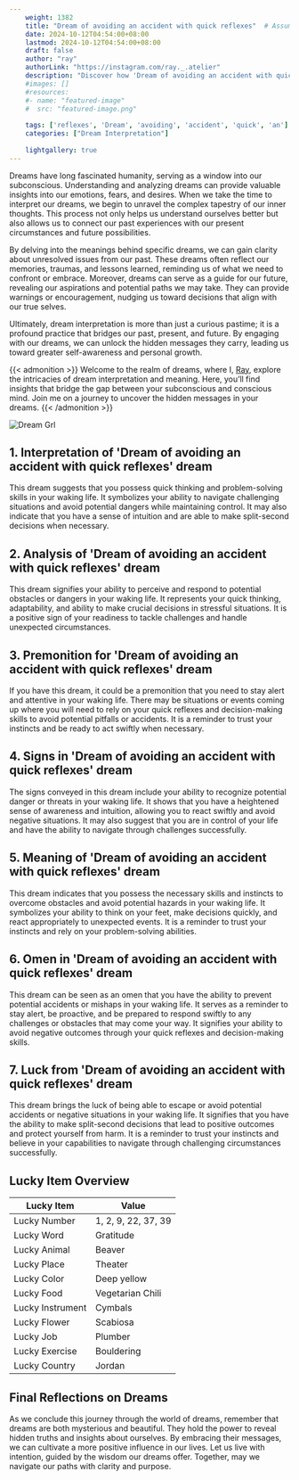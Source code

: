 ```yaml
---
    weight: 1382
    title: "Dream of avoiding an accident with quick reflexes"  # Assuming 'title' column exists
    date: 2024-10-12T04:54:00+08:00
    lastmod: 2024-10-12T04:54:00+08:00
    draft: false
    author: "ray"
    authorLink: "https://instagram.com/ray._.atelier"
    description: "Discover how 'Dream of avoiding an accident with quick reflexes' can interpret your future and uncover its significant meanings in your life."
    #images: []
    #resources:
    #- name: "featured-image"
    #  src: "featured-image.png"
    
    tags: ['reflexes', 'Dream', 'avoiding', 'accident', 'quick', 'an']
    categories: ["Dream Interpretation"]
    
    lightgallery: true
---
```

    
Dreams have long fascinated humanity, serving as a window into our subconscious. Understanding and analyzing dreams can provide valuable insights into our emotions, fears, and desires. When we take the time to interpret our dreams, we begin to unravel the complex tapestry of our inner thoughts. This process not only helps us understand ourselves better but also allows us to connect our past experiences with our present circumstances and future possibilities.

By delving into the meanings behind specific dreams, we can gain clarity about unresolved issues from our past. These dreams often reflect our memories, traumas, and lessons learned, reminding us of what we need to confront or embrace. Moreover, dreams can serve as a guide for our future, revealing our aspirations and potential paths we may take. They can provide warnings or encouragement, nudging us toward decisions that align with our true selves.

Ultimately, dream interpretation is more than just a curious pastime; it is a profound practice that bridges our past, present, and future. By engaging with our dreams, we can unlock the hidden messages they carry, leading us toward greater self-awareness and personal growth.

{{< admonition >}}
Welcome to the realm of dreams, where I, [Ray](https://instagram.com/ray._.atelier), explore the intricacies of dream interpretation and meaning. Here, you’ll find insights that bridge the gap between your subconscious and conscious mind. Join me on a journey to uncover the hidden messages in your dreams.
{{< /admonition >}}

![Dream Grl](https://cdn.pixabay.com/photo/2017/11/02/03/35/gothic-2910057_1280.jpg "Dream Grl")

## 1. Interpretation of 'Dream of avoiding an accident with quick reflexes' dream
 This dream suggests that you possess quick thinking and problem-solving skills in your waking life. It symbolizes your ability to navigate challenging situations and avoid potential dangers while maintaining control. It may also indicate that you have a sense of intuition and are able to make split-second decisions when necessary.

## 2. Analysis of 'Dream of avoiding an accident with quick reflexes' dream
 This dream signifies your ability to perceive and respond to potential obstacles or dangers in your waking life. It represents your quick thinking, adaptability, and ability to make crucial decisions in stressful situations. It is a positive sign of your readiness to tackle challenges and handle unexpected circumstances.

## 3. Premonition for 'Dream of avoiding an accident with quick reflexes' dream
 If you have this dream, it could be a premonition that you need to stay alert and attentive in your waking life. There may be situations or events coming up where you will need to rely on your quick reflexes and decision-making skills to avoid potential pitfalls or accidents. It is a reminder to trust your instincts and be ready to act swiftly when necessary.

## 4. Signs in 'Dream of avoiding an accident with quick reflexes' dream
 The signs conveyed in this dream include your ability to recognize potential danger or threats in your waking life. It shows that you have a heightened sense of awareness and intuition, allowing you to react swiftly and avoid negative situations. It may also suggest that you are in control of your life and have the ability to navigate through challenges successfully.

## 5. Meaning of 'Dream of avoiding an accident with quick reflexes' dream
 This dream indicates that you possess the necessary skills and instincts to overcome obstacles and avoid potential hazards in your waking life. It symbolizes your ability to think on your feet, make decisions quickly, and react appropriately to unexpected events. It is a reminder to trust your instincts and rely on your problem-solving abilities.

## 6. Omen in 'Dream of avoiding an accident with quick reflexes' dream
 This dream can be seen as an omen that you have the ability to prevent potential accidents or mishaps in your waking life. It serves as a reminder to stay alert, be proactive, and be prepared to respond swiftly to any challenges or obstacles that may come your way. It signifies your ability to avoid negative outcomes through your quick reflexes and decision-making skills.

## 7. Luck from 'Dream of avoiding an accident with quick reflexes' dream
 This dream brings the luck of being able to escape or avoid potential accidents or negative situations in your waking life. It signifies that you have the ability to make split-second decisions that lead to positive outcomes and protect yourself from harm. It is a reminder to trust your instincts and believe in your capabilities to navigate through challenging circumstances successfully.

## Lucky Item Overview
| Lucky Item          | Value              |
|---------------|--------------------|
| Lucky Number        | 1, 2, 9, 22, 37, 39  |
| Lucky Word          | Gratitude |
| Lucky Animal        | Beaver |
| Lucky Place         | Theater     |
| Lucky Color         | Deep yellow     |
| Lucky Food          | Vegetarian Chili      |
| Lucky Instrument    | Cymbals |
| Lucky Flower        | Scabiosa    |
| Lucky Job           | Plumber       |
| Lucky Exercise      | Bouldering  |
| Lucky Country       | Jordan    |


##  Final Reflections on Dreams

As we conclude this journey through the world of dreams, remember that dreams are both mysterious and beautiful. They hold the power to reveal hidden truths and insights about ourselves. By embracing their messages, we can cultivate a more positive influence in our lives. Let us live with intention, guided by the wisdom our dreams offer. Together, may we navigate our paths with clarity and purpose.
